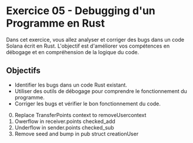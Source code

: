 # Exercice 05 - Debugging d'un Programme en Rust

Dans cet exercice, vous allez analyser et corriger des bugs dans un code Solana écrit en Rust. L'objectif est d'améliorer vos compétences en débogage et en compréhension de la logique du code.

## Objectifs

- Identifier les bugs dans un code Rust existant.
- Utiliser des outils de débogage pour comprendre le fonctionnement du programme.
- Corriger les bugs et vérifier le bon fonctionnement du code.

0. Replace TransferPoints context to removeUsercontext
1. Owerflow in receiver.points checked_add
2. Underflow in sender.points checked_sub
3. Remove seed and bump in pub struct creationUser
